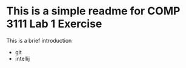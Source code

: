 # This is a simple readme for COMP 3111 Lab 1 Exercise

This is a brief introduction
- git
- intellij

